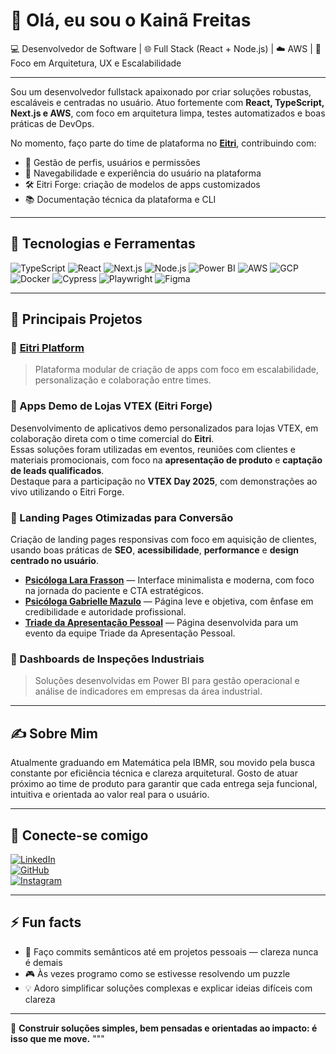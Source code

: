 # 👋 Olá, eu sou o Kainã Freitas

💻 Desenvolvedor de Software | 🌐 Full Stack (React + Node.js) | ☁️ AWS | 🎯 Foco em Arquitetura, UX e Escalabilidade

---

Sou um desenvolvedor fullstack apaixonado por criar soluções robustas, escaláveis e centradas no usuário. Atuo fortemente com **React, TypeScript, Next.js e AWS**, com foco em arquitetura limpa, testes automatizados e boas práticas de DevOps.

No momento, faço parte do time de plataforma no [**Eitri**](https://www.eitri.tech/), contribuindo com:

- 🔐 Gestão de perfis, usuários e permissões  
- 🧭 Navegabilidade e experiência do usuário na plataforma  
- 🛠️ Eitri Forge: criação de modelos de apps customizados  
- 📚 Documentação técnica da plataforma e CLI  

---

## 🧰 Tecnologias e Ferramentas

![TypeScript](https://img.shields.io/badge/-TypeScript-3178C6?style=flat&logo=typescript&logoColor=white)
![React](https://img.shields.io/badge/-React-61DAFB?style=flat&logo=react&logoColor=white)
![Next.js](https://img.shields.io/badge/-Next.js-000000?style=flat&logo=next.js)
![Node.js](https://img.shields.io/badge/-Node.js-339933?style=flat&logo=node.js&logoColor=white)
![Power BI](https://img.shields.io/badge/-Power%20BI-F2C811?style=flat&logo=powerbi)
![AWS](https://img.shields.io/badge/-AWS-232F3E?style=flat&logo=amazon-aws&logoColor=white)
![GCP](https://img.shields.io/badge/-GCP-4285F4?style=flat&logo=googlecloud&logoColor=white)
![Docker](https://img.shields.io/badge/-Docker-2496ED?style=flat&logo=docker&logoColor=white)
![Cypress](https://img.shields.io/badge/-Cypress-17202C?style=flat&logo=cypress&logoColor=white)
![Playwright](https://img.shields.io/badge/-Playwright-2EAD33?style=flat&logo=playwright&logoColor=white)
![Figma](https://img.shields.io/badge/-Figma-F24E1E?style=flat&logo=figma&logoColor=white)

---

## 🚀 Principais Projetos

### 🔹 [Eitri Platform](https://www.eitri.tech/)
> Plataforma modular de criação de apps com foco em escalabilidade, personalização e colaboração entre times.

### 🔹 Apps Demo de Lojas VTEX (Eitri Forge)
Desenvolvimento de aplicativos demo personalizados para lojas VTEX, em colaboração direta com o time comercial do **Eitri**.  
Essas soluções foram utilizadas em eventos, reuniões com clientes e materiais promocionais, com foco na **apresentação de produto** e **captação de leads qualificados**.  
Destaque para a participação no **VTEX Day 2025**, com demonstrações ao vivo utilizando o Eitri Forge.

### 🔹 Landing Pages Otimizadas para Conversão
Criação de landing pages responsivas com foco em aquisição de clientes, usando boas práticas de **SEO**, **acessibilidade**, **performance** e **design centrado no usuário**.

- [**Psicóloga Lara Frasson**](https://github.com/kainamf/psilrafrasson) — Interface minimalista e moderna, com foco na jornada do paciente e CTA estratégicos.  
- [**Psicóloga Gabrielle Mazulo**](https://github.com/kainamf/psigabrielle) — Página leve e objetiva, com ênfase em credibilidade e autoridade profissional.  
- [**Triade da Apresentação Pessoal**](https://github.com/kainamf/triade-da-apresentacao-pessoal) — Página desenvolvida para um evento da equipe Triade da Apresentação Pessoal.

### 🔹 Dashboards de Inspeções Industriais
> Soluções desenvolvidas em Power BI para gestão operacional e análise de indicadores em empresas da área industrial.

---

## ✍️ Sobre Mim

Atualmente graduando em Matemática pela IBMR, sou movido pela busca constante por eficiência técnica e clareza arquitetural. Gosto de atuar próximo ao time de produto para garantir que cada entrega seja funcional, intuitiva e orientada ao valor real para o usuário.

---

## 🔗 Conecte-se comigo

[![LinkedIn](https://img.shields.io/badge/-LinkedIn-0A66C2?style=flat&logo=linkedin&logoColor=white)](https://www.linkedin.com/in/kainafreitas)  
[![GitHub](https://img.shields.io/badge/-GitHub-181717?style=flat&logo=github&logoColor=white)](https://github.com/kainamf)  
[![Instagram](https://img.shields.io/badge/-@dev.kmf-E4405F?style=flat&logo=instagram&logoColor=white)](https://www.instagram.com/dev.kmf/)

---

## ⚡ Fun facts

- 🎯 Faço commits semânticos até em projetos pessoais — clareza nunca é demais  
- 🎮 Às vezes programo como se estivesse resolvendo um puzzle  
- 💡 Adoro simplificar soluções complexas e explicar ideias difíceis com clareza  

---

📌 **Construir soluções simples, bem pensadas e orientadas ao impacto: é isso que me move.**
"""
